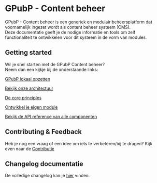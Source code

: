 # GPubP - Content beheer
GPubP - Content beheer is een generiek en modulair beheersplatform dat voornamelijk ingezet wordt als content beheer systeem (CMS).\
Deze documentatie geeft je de nodige informatie en tools om zelf functionaliteit te ontwikkelen voor dit systeem in de vorm van modules.

## Getting started

Wil je snel starten met de GPubP Content beheer?\
Neem dan een kijkje bij de onderstaande links:

[GPubP lokaal opzetten](/content/setup/index.md)

[Bekijk onze architectuur](/content/architecture/index.md)

[De core principles](/content/core-principles.md)

[Ontwikkel je eigen module](/content/developer-guides.md)

[Bekijk de API reference van alle componenten](/content/api-references.md)

## Contributing & Feedback

Heb je nog een vraag of een idee om iets te verbeteren/bij te dragen? Kijk even naar de [Contributie](/content/contributing.md)

## Changelog documentatie

De volledige changelog kan je [hier](/CHANGELOG.md) vinden.